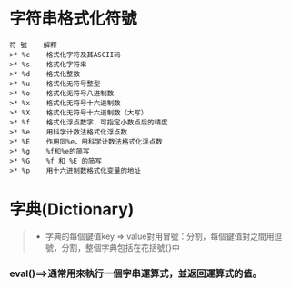 # 字符串格式化符號
```
符 號    解釋
>* %c	 格式化字符及其ASCII码
>* %s	 格式化字符串
>* %d	 格式化整数
>* %u	 格式化无符号整型
>* %o	 格式化无符号八进制数
>* %x	 格式化无符号十六进制数
>* %X	 格式化无符号十六进制数（大写）
>* %f	 格式化浮点数字，可指定小数点后的精度
>* %e	 用科学计数法格式化浮点数
>* %E	 作用同%e，用科学计数法格式化浮点数
>* %g	 %f和%e的简写
>* %G	 %f 和 %E 的简写
>* %p	 用十六进制数格式化变量的地址
```
# 字典(Dictionary)
>* 字典的每個鍵值key => value對用冒號：分割，每個鍵值對之間用逗號，分割，整個字典包括在花括號{}中
### eval()==>通常用來執行一個字串運算式，並返回運算式的值。
